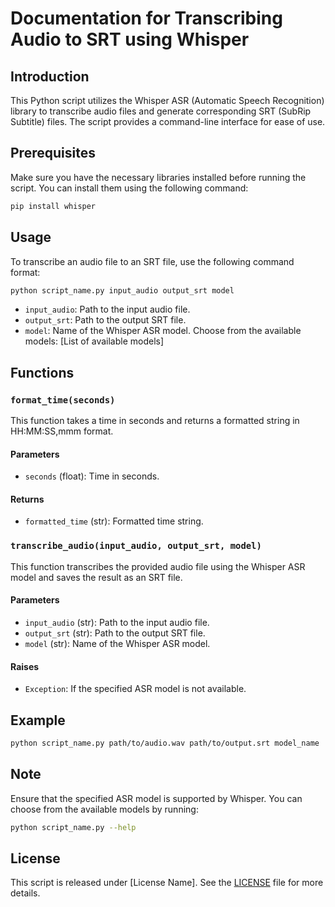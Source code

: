 # Documentation for Transcribing Audio to SRT using Whisper

## Introduction
This Python script utilizes the Whisper ASR (Automatic Speech Recognition) library to transcribe audio files and generate corresponding SRT (SubRip Subtitle) files. The script provides a command-line interface for ease of use.

## Prerequisites
Make sure you have the necessary libraries installed before running the script. You can install them using the following command:
```bash
pip install whisper
```

## Usage
To transcribe an audio file to an SRT file, use the following command format:
```bash
python script_name.py input_audio output_srt model
```

- `input_audio`: Path to the input audio file.
- `output_srt`: Path to the output SRT file.
- `model`: Name of the Whisper ASR model. Choose from the available models: [List of available models]

## Functions

### `format_time(seconds)`
This function takes a time in seconds and returns a formatted string in HH:MM:SS,mmm format.

#### Parameters
- `seconds` (float): Time in seconds.

#### Returns
- `formatted_time` (str): Formatted time string.

### `transcribe_audio(input_audio, output_srt, model)`
This function transcribes the provided audio file using the Whisper ASR model and saves the result as an SRT file.

#### Parameters
- `input_audio` (str): Path to the input audio file.
- `output_srt` (str): Path to the output SRT file.
- `model` (str): Name of the Whisper ASR model.

#### Raises
- `Exception`: If the specified ASR model is not available.

## Example
```bash
python script_name.py path/to/audio.wav path/to/output.srt model_name
```

## Note
Ensure that the specified ASR model is supported by Whisper. You can choose from the available models by running:
```bash
python script_name.py --help
```

## License
This script is released under [License Name]. See the [LICENSE](link_to_license_file) file for more details.

